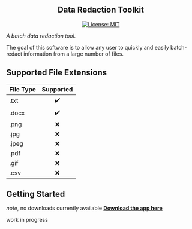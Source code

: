<h2 align="center">Data Redaction Toolkit</h2>

<p align="center">
<a href="https://opensource.org/licenses/MIT"><img alt="License: MIT" src="https://img.shields.io/badge/License-MIT-yellow.svg"></a>
</p>

*A batch data redaction tool.*

The goal of this software is to allow any user to quickly and easily batch-redact information from a large number of files.

## Supported File Extensions
| File Type | Supported |
|-----------|:---------:|
| .txt      |     ✔️     |
| .docx     |     ✔️     |
| .png      |     ❌     |
| .jpg      |     ❌     |
| .jpeg     |     ❌     |
| .pdf      |     ❌     |
| .gif      |     ❌     |
| .csv      |     ❌     |

## Getting Started
*note*, no downloads currently available
**[Download the app here](about:blank)**

work in progress
